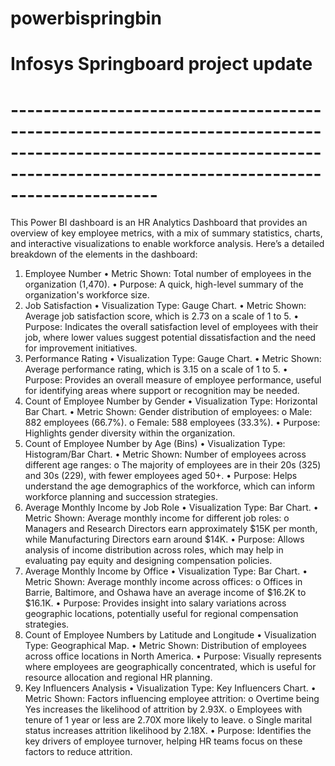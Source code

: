 # powerbispringbin
# Infosys Springboard project update
# --------------------------------------------------------------------------------------------------------------------------------------------------------------------------

This Power BI dashboard is an HR Analytics Dashboard that provides an overview of key
employee metrics, with a mix of summary statistics, charts, and interactive visualizations to
enable workforce analysis. Here’s a detailed breakdown of the elements in the dashboard:
1. Employee Number
• Metric Shown: Total number of employees in the organization (1,470).
• Purpose: A quick, high-level summary of the organization's workforce size.
2. Job Satisfaction
• Visualization Type: Gauge Chart.
• Metric Shown: Average job satisfaction score, which is 2.73 on a scale of 1 to 5.
• Purpose: Indicates the overall satisfaction level of employees with their job, where lower
values suggest potential dissatisfaction and the need for improvement initiatives.
3. Performance Rating
• Visualization Type: Gauge Chart.
• Metric Shown: Average performance rating, which is 3.15 on a scale of 1 to 5.
• Purpose: Provides an overall measure of employee performance, useful for identifying
areas where support or recognition may be needed.
4. Count of Employee Number by Gender
• Visualization Type: Horizontal Bar Chart.
• Metric Shown: Gender distribution of employees:
o Male: 882 employees (66.7%).
o Female: 588 employees (33.3%).
• Purpose: Highlights gender diversity within the organization.
5. Count of Employee Number by Age (Bins)
• Visualization Type: Histogram/Bar Chart.
• Metric Shown: Number of employees across different age ranges:
o The majority of employees are in their 20s (325) and 30s (229), with fewer
employees aged 50+.
• Purpose: Helps understand the age demographics of the workforce, which can inform
workforce planning and succession strategies.
6. Average Monthly Income by Job Role
• Visualization Type: Bar Chart.
• Metric Shown: Average monthly income for different job roles:
o Managers and Research Directors earn approximately $15K per month, while
Manufacturing Directors earn around $14K.
• Purpose: Allows analysis of income distribution across roles, which may help in
evaluating pay equity and designing compensation policies.
7. Average Monthly Income by Office
• Visualization Type: Bar Chart.
• Metric Shown: Average monthly income across offices:
o Offices in Barrie, Baltimore, and Oshawa have an average income of $16.2K to
$16.1K.
• Purpose: Provides insight into salary variations across geographic locations, potentially
useful for regional compensation strategies.
8. Count of Employee Numbers by Latitude and Longitude
• Visualization Type: Geographical Map.
• Metric Shown: Distribution of employees across office locations in North America.
• Purpose: Visually represents where employees are geographically concentrated, which is
useful for resource allocation and regional HR planning.
9. Key Influencers Analysis
• Visualization Type: Key Influencers Chart.
• Metric Shown: Factors influencing employee attrition:
o Overtime being Yes increases the likelihood of attrition by 2.93X.
o Employees with tenure of 1 year or less are 2.70X more likely to leave.
o Single marital status increases attrition likelihood by 2.18X.
• Purpose: Identifies the key drivers of employee turnover, helping HR teams focus on
these factors to reduce attrition.

